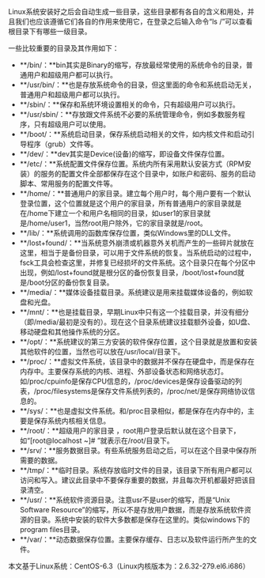Linux系统安装好之后会自动生成一些目录，这些目录都有各自的含义和用处，并且我们也应该遵循它们各自的作用来使用它，在登录之后输入命令“ls /”可以查看根目录下有哪些一级目录。

一些比较重要的目录及其作用如下：

* **/bin/：**bin其实是Binary的缩写，存放最经常使用的系统命令的目录，普通用户和超级用户都可以执行。
* **/usr/bin/：**也是存放系统命令的目录，但这里面的命令和系统启动无关，普通用户和超级用户都可以执行。
* **/sbin/：**保存和系统环境设置相关的命令，只有超级用户可以执行。
* **/usr/sbin/：**存放跟文件系统不必要的系统管理命令，例如多数服务程序，只有超级用户可以使用。
* **/boot/：**系统启动目录，保存系统启动相关的文件，如内核文件和启动引导程序（grub）文件等。
* **/dev/：**dev其实是Device\(设备\)的缩写，即设备文件保存位置。
* **/etc/：**系统配置文件保存位置。系统内所有采用默认安装方式（RPM安装）的服务的配置文件全部都保存在这个目录中，如账户和密码、服务的启动脚本、常用服务的配置文件等。
* **/home/：**普通用户的家目录。建立每个用户时，每个用户要有一个默认登录位置，这个位置就是这个用户的家目录，所有普通用户的家目录就是在/home下建立一个和用户名相同的目录，如user1的家目录就是/home/user1，当然root用户除外，它的家目录就是/root。
* **/lib/：**系统调用的函数库保存位置，类似Windows里的DLL文件。
* **/lost+found/：**当系统意外崩溃或机器意外关机而产生的一些碎片就放在这里，相当于是备份目录，可以用于文件系统的恢复。当系统启动的过程中，fsck工具会检查这里，并修复已经损坏的文件系统。这个目录只在每个分区中出现，例如/lost+found就是根分区的备份恢复目录，/boot/lost+found就是/boot分区的备份恢复目录。
* **/media/：**媒体设备挂载目录。系统建议是用来挂载媒体设备的，例如软盘和光盘。
* **/mnt/：**也是挂载目录，早期Linux中只有这一个挂载目录，并没有细分（即/media/最初是没有的）。现在这个目录系统建议挂载额外设备，如U盘、移动硬盘和其他操作系统的分区。
* **/opt/：**系统建议的第三方安装的软件保存位置，这个目录就是放置和安装其他软件的位置，当然也可以放在/usr/local/目录下。
* **/proc/：**虚拟文件系统，该目录中的数据并不保存在硬盘中，而是保存在内存中。主要保存系统的内核、进程、外部设备状态和网络状态灯。如/proc/cpuinfo是保存CPU信息的，/proc/devices是保存设备驱动的列表，/proc/filesystems是保存文件系统列表的，/proc/net/是保存网络协议信息的。
* **/sys/：**也是虚拟文件系统。和/proc目录相似，都是保存在内存中的，主要是保存系统内核相关信息。
* **/root/：**超级用户的家目录 ，root用户登录后默认就在这个目录下，如“\[root@localhost ~\]\# ”就表示在/root/目录下。
* **/srv/：**服务数据目录。有些系统服务启动之后，可以在这个目录中保存所需要的数据。
* **/tmp/：**临时目录。系统存放临时文件的目录，该目录下所有用户都可以访问和写入。建议此目录中不要保存重要的数据，并且每次开机都最好把该目录清空。
* **/usr/：**系统软件资源目录。注意usr不是user的缩写，而是“Unix Software Resource”的缩写，所以不是存放用户数据，而是存放系统软件资源的目录。系统中安装的软件大多数都是保存在这里的。类似windows下的program files目录。
* **/var/：**动态数据保存位置。主要保存缓存、日志以及软件运行所产生的文件。

 

本文基于Linux系统：CentOS-6.3（Linux内核版本为：2.6.32-279.el6.i686）

